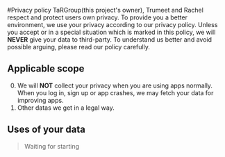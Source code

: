 #Privacy policy
TaRGroup(this project's owner), Trumeet and Rachel respect and protect users own privacy. To provide you a better environment, we use your privacy according to our privacy policy. Unless you accept or in a special situation which is marked in this policy, we will **NEVER** give your data to third-party. To understand us better and avoid possible arguing, please read our policy carefully.  

## Applicable scope
0. We will **NOT** collect your privacy when you are using apps normally. When you log in, sign up or app crashes, we may fetch your data for improving apps.  
1. Other datas we get in a legal way.  

## Uses of your data
> Waiting for starting

